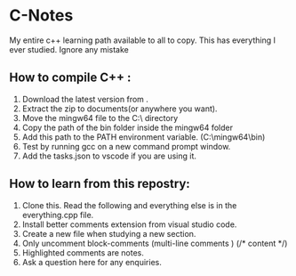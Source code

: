 # C-Notes
My entire c++ learning path available to all to copy. This has everything I ever studied. Ignore any mistake

## How to compile C++ :
1. Download the latest version from [](https://winlibs.com/) .
2. Extract the zip to documents(or anywhere you want).
3. Move the mingw64 file to the C:\ directory
4. Copy the path of the bin folder inside the mingw64 folder
5. Add this path to the PATH environment variable. (C:\mingw64\bin)
6. Test by running gcc on a new command prompt window.
7. Add the tasks.json to vscode if you are using it.
 
## How to learn from this repostry:
1. Clone this. Read the following and everything else is in the everything.cpp file.
1. Install better comments extension from visual studio code.
2. Create a new file when studying a new section.
3. Only uncomment block-comments (multi-line comments ) (/*  content */)
4. Highlighted comments are notes. 
5. Ask a question here for any enquiries.
